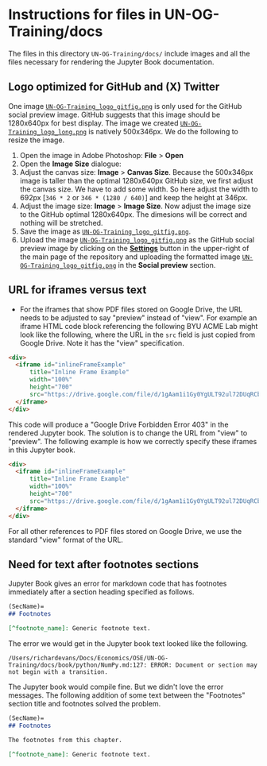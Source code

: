 # Instructions for files in UN-OG-Training/docs
The files in this directory `UN-OG-Training/docs/` include images and all the files necessary for rendering the Jupyter Book documentation.


## Logo optimized for GitHub and (X) Twitter

One image [`UN-OG-Training_logo_gitfig.png`](docs/UN-OG-Training_logo_gitfig.png) is only used for the GitHub social preview image. GitHub suggests that this image should be 1280x640px for best display. The image we created [`UN-OG-Training_logo_long.png`](docs/UN-OG-Training_logo_long.png) is natively 500x346px. We do the following to resize the image.

1. Open the image in Adobe Photoshop: **File** > **Open**
2. Open the **Image Size** dialogue:
3. Adjust the canvas size: **Image** > **Canvas Size**. Because the 500x346px image is taller than the optimal 1280x640px GitHub size, we first adjust the canvas size. We have to add some width. So here adjust the width to 692px [`346 * 2` or `346 * (1280 / 640)`] and keep the height at 346px.
4. Adjust the image size: **Image** > **Image Size**. Now adjust the image size to the GitHub optimal 1280x640px. The dimesions will be correct and nothing will be stretched.
5. Save the image as [`UN-OG-Training_logo_gitfig.png`](docs/UN-OG-Training_logo_gitfig.png).
6. Upload the image [`UN-OG-Training_logo_gitfig.png`](docs/UN-OG-Training_logo_gitfig.png) as the GitHub social preview image by clicking on the [**Settings**](https://github.com/OpenRG/UN-OG-Training/settings) button in the upper-right of the main page of the repository and uploading the formatted image [`UN-OG-Training_logo_gitfig.png`](docs/UN-OG-Training_logo_gitfig.png) in the **Social preview** section.


## URL for iframes versus text

* For the iframes that show PDF files stored on Google Drive, the URL needs to be adjusted to say "preview" instead of "view". For example an iframe HTML code block referencing the following BYU ACME Lab might look like the following, where the URL in the `src` field is just copied from Google Drive. Note it has the "view" specification.
```html
<div>
  <iframe id="inlineFrameExample"
      title="Inline Frame Example"
      width="100%"
      height="700"
      src="https://drive.google.com/file/d/1gAam1i1Gy0YgULT92ul72DUqRCb4q2fA/view?usp=sharing">
  </iframe>
</div>
```
This code will produce a "Google Drive Forbidden Error 403" in the rendered Jupyter book. The solution is to change the URL from "view" to "preview". The following example is how we correctly specify these iframes in this Jupyter book.
```html
<div>
  <iframe id="inlineFrameExample"
      title="Inline Frame Example"
      width="100%"
      height="700"
      src="https://drive.google.com/file/d/1gAam1i1Gy0YgULT92ul72DUqRCb4q2fA/preview?usp=sharing">
  </iframe>
</div>
```
For all other references to PDF files stored on Google Drive, we use the standard "view" format of the URL.


## Need for text after footnotes sections

Jupyter Book gives an error for markdown code that has footnotes immediately after a section heading specified as follows.
```markdown
(SecName)=
## Footnotes

[^footnote_name]: Generic footnote text.
```
The error we would get in the Jupyter book text looked like the following.
```
/Users/richardevans/Docs/Economics/OSE/UN-OG-Training/docs/book/python/NumPy.md:127: ERROR: Document or section may not begin with a transition.
```

The Jupyter book would compile fine. But we didn't love the error messages. The following addition of some text between the "Footnotes" section title and footnotes solved the problem.
```markdown
(SecName)=
## Footnotes

The footnotes from this chapter.

[^footnote_name]: Generic footnote text.
```
